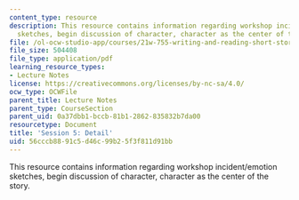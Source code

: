 ```yaml
---
content_type: resource
description: This resource contains information regarding workshop incident/emotion
  sketches, begin discussion of character, character as the center of the story.
file: /ol-ocw-studio-app/courses/21w-755-writing-and-reading-short-stories-spring-2012/56cccb8891c5d46c99b25f3f811d91bb_MIT21W_755S12_ses5.pdf
file_size: 504408
file_type: application/pdf
learning_resource_types:
- Lecture Notes
license: https://creativecommons.org/licenses/by-nc-sa/4.0/
ocw_type: OCWFile
parent_title: Lecture Notes
parent_type: CourseSection
parent_uid: 0a37dbb1-bccb-81b1-2862-835832b7da00
resourcetype: Document
title: 'Session 5: Detail'
uid: 56cccb88-91c5-d46c-99b2-5f3f811d91bb
---
```

This resource contains information regarding workshop incident/emotion sketches, begin discussion of character, character as the center of the story.